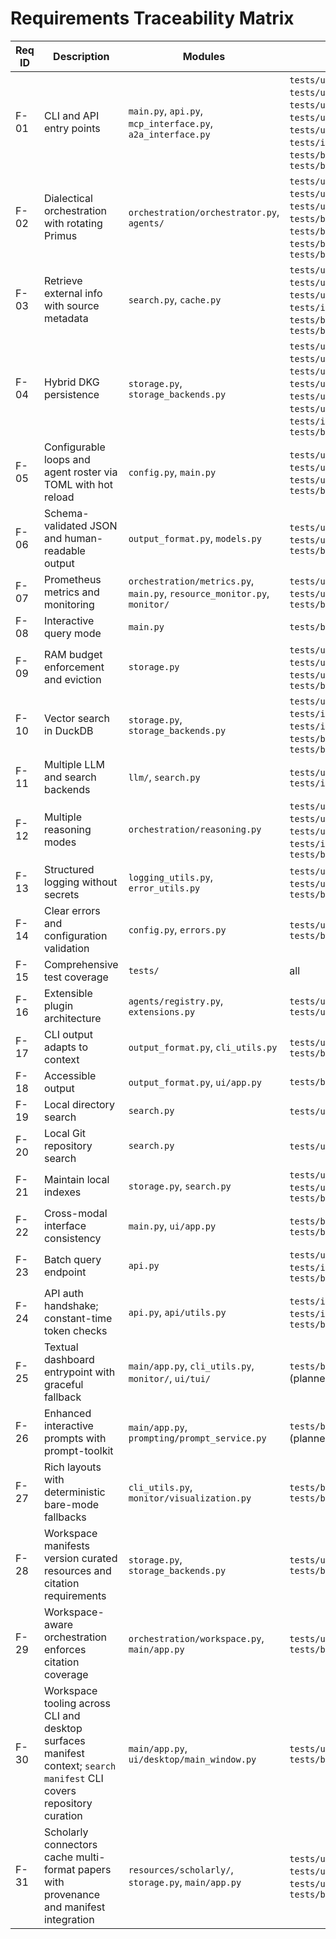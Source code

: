 # Requirements Traceability Matrix

| Req ID | Description | Modules | Test(s) |
|--------|-------------|---------|---------|
| F-01 | CLI and API entry points | `main.py`, `api.py`, `mcp_interface.py`, `a2a_interface.py` | `tests/unit/test_main_cli.py`, `tests/unit/test_main_module.py`, `tests/unit/test_main_config_commands.py`, `tests/unit/test_main_backup_commands.py`, `tests/unit/test_main_monitor_commands.py`, `tests/unit/test_mcp_interface.py`, `tests/unit/test_a2a_interface.py`, `tests/integration/test_cli_http.py`, `tests/behavior/features/query_interface.feature`, `tests/behavior/features/api_orchestrator_integration.feature` |
| F-02 | Dialectical orchestration with rotating Primus | `orchestration/orchestrator.py`, `agents/` | `tests/unit/test_orchestrator_order.py`, `tests/unit/test_orchestrator_errors.py`, `tests/unit/test_agents_llm.py`, `tests/unit/test_specialized_agents.py`, `tests/behavior/features/agent_orchestration.feature`, `tests/behavior/features/orchestrator_agents_integration.feature`, `tests/behavior/features/orchestrator_agents_integration_extended.feature`, `tests/behavior/features/orchestration_system.feature` |
| F-03 | Retrieve external info with source metadata | `search.py`, `cache.py` | `tests/unit/test_search.py`, `tests/unit/test_cache.py`, `tests/unit/test_relevance_ranking.py`, `tests/unit/test_ranking_convergence.py`, `tests/integration/test_search_backends.py`, `tests/behavior/features/local_sources.feature`, `tests/behavior/features/cache_management.feature` |
| F-04 | Hybrid DKG persistence | `storage.py`, `storage_backends.py` | `tests/unit/test_duckdb_storage_backend.py`, `tests/unit/test_duckdb_storage_backend_extended.py`, `tests/unit/test_storage_persistence.py`, `tests/unit/test_storage_teardown.py`, `tests/unit/test_storage_utils.py`, `tests/unit/test_storage_backup.py`, `tests/unit/test_storage_persistence_eviction.py`, `tests/integration/test_rdf_persistence.py`, `tests/behavior/features/dkg_persistence.feature` |
| F-05 | Configurable loops and agent roster via TOML with hot reload | `config.py`, `main.py` | `tests/unit/test_config_reload.py`, `tests/unit/test_config_profiles.py`, `tests/unit/test_config_watcher_cleanup.py`, `tests/unit/test_main_config_commands.py`, `tests/behavior/features/configuration_hot_reload.feature` |
| F-06 | Schema-validated JSON and human-readable output | `output_format.py`, `models.py` | `tests/unit/test_output_format.py`, `tests/unit/test_template.py`, `tests/unit/test_models_docstrings.py`, `tests/unit/test_llm_docstrings.py`, `tests/behavior/features/output_formatting.feature` |
| F-07 | Prometheus metrics and monitoring | `orchestration/metrics.py`, `main.py`, `resource_monitor.py`, `monitor/` | `tests/unit/test_metrics.py`, `tests/integration/test_monitor_metrics.py`, `tests/unit/test_monitor_cli.py`, `tests/unit/test_metrics_extra.py`, `tests/behavior/features/interactive_monitor.feature` |
| F-08 | Interactive query mode | `main.py` | `tests/behavior/features/query_interface.feature` |
| F-09 | RAM budget enforcement and eviction | `storage.py` | `tests/unit/test_eviction.py`, `tests/unit/test_storage_eviction.py`, `tests/unit/test_storage_ram_usage.py`, `tests/unit/test_storage_persistence_eviction.py`, `tests/behavior/features/storage_search_integration.feature` |
| F-10 | Vector search in DuckDB | `storage.py`, `storage_backends.py` | `tests/unit/test_vector_search.py`, `tests/integration/test_vector_extension.py`, `tests/integration/test_vector_extension_extended.py`, `tests/behavior/features/vector_extension_handling.feature`, `tests/behavior/features/storage_search_integration.feature` |
| F-11 | Multiple LLM and search backends | `llm/`, `search.py` | `tests/unit/test_llm_adapter.py`, `tests/unit/test_llm_capabilities.py`, `tests/integration/test_search_backends.py` |
| F-12 | Multiple reasoning modes | `orchestration/reasoning.py` | `tests/unit/test_reasoning_modes.py`, `tests/unit/test_reasoning_strategy.py`, `tests/unit/test_ontology_reasoner_props.py`, `tests/integration/test_ontology_reasoning.py`, `tests/behavior/features/reasoning_mode.feature` |
| F-13 | Structured logging without secrets | `logging_utils.py`, `error_utils.py` | `tests/unit/test_logging_utils.py`, `tests/unit/test_logging_shutdown.py`, `tests/unit/test_errors.py`, `tests/behavior/features/orchestration_system.feature` |
| F-14 | Clear errors and configuration validation | `config.py`, `errors.py` | `tests/unit/test_config_errors.py`, `tests/unit/test_errors.py`, `tests/behavior/features/error_handling.feature` |
| F-15 | Comprehensive test coverage | `tests/` | all |
| F-16 | Extensible plugin architecture | `agents/registry.py`, `extensions.py` | `tests/unit/test_agent_registry.py`, `tests/unit/test_vss_extension_loader.py` |
| F-17 | CLI output adapts to context | `output_format.py`, `cli_utils.py` | `tests/unit/test_output_format.py`, `tests/behavior/features/output_formatting.feature` |
| F-18 | Accessible output | `output_format.py`, `ui/app.py` | `tests/behavior/features/ui_accessibility.feature` |
| F-19 | Local directory search | `search.py` | `tests/unit/test_search.py`, `tests/behavior/features/local_sources.feature` |
| F-20 | Local Git repository search | `search.py` | `tests/unit/test_search.py`, `tests/behavior/features/local_sources.feature` |
| F-21 | Maintain local indexes | `storage.py`, `search.py` | `tests/unit/test_incremental_updates.py`, `tests/unit/test_storage_validation.py`, `tests/behavior/features/storage_search_integration.feature` |
| F-22 | Cross-modal interface consistency | `main.py`, `ui/app.py` | `tests/behavior/features/cross_modal_integration.feature`, `tests/behavior/features/pyside6_gui.feature` |
| F-23 | Batch query endpoint | `api.py` | `tests/unit/test_api.py`, `tests/integration/test_api_streaming.py`, `tests/integration/test_cli_http.py`, `tests/behavior/features/api_orchestrator_integration.feature` |
| F-24 | API auth handshake; constant-time token checks | `api.py`, `api/utils.py` | `tests/integration/test_api_auth.py`, `tests/integration/test_api_auth_failure.py`, `tests/behavior/features/api_auth.feature` |
| F-25 | Textual dashboard entrypoint with graceful fallback | `main/app.py`, `cli_utils.py`, `monitor/`, `ui/tui/` | `tests/behavior/features/terminal_dashboard.feature`, integration smoke tests (planned) |
| F-26 | Enhanced interactive prompts with prompt-toolkit | `main/app.py`, `prompting/prompt_service.py` | `tests/behavior/features/enhanced_prompting.feature`, targeted unit tests (planned) |
| F-27 | Rich layouts with deterministic bare-mode fallbacks | `cli_utils.py`, `monitor/visualization.py` | `tests/behavior/features/rich_monitor_layout.feature`, `tests/behavior/features/visualize_metrics_cli.feature` |
| F-28 | Workspace manifests version curated resources and citation requirements | `storage.py`, `storage_backends.py` | `tests/unit/storage/test_workspace_manifest.py`, `tests/behavior/features/research_federation.feature` |
| F-29 | Workspace-aware orchestration enforces citation coverage | `orchestration/workspace.py`, `main/app.py` | `tests/unit/orchestration/test_workspace_orchestrator.py`, `tests/behavior/features/research_federation.feature` |
| F-30 | Workspace tooling across CLI and desktop surfaces manifest context; `search manifest` CLI covers repository curation | `main/app.py`, `ui/desktop/main_window.py` | `tests/ui/desktop/test_desktop_integration.py`, `tests/behavior/features/research_federation.feature` |
| F-31 | Scholarly connectors cache multi-format papers with provenance and manifest integration | `resources/scholarly/`, `storage.py`, `main/app.py` | `tests/unit/resources/scholarly/test_arxiv.py`, `tests/unit/resources/scholarly/test_huggingface.py`, `tests/unit/resources/scholarly/test_cache.py`, `tests/behavior/features/research_federation.feature` |

